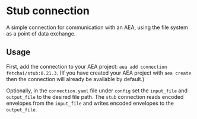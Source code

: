 # Stub connection

A simple connection for communication with an AEA, using the file system as a point of data exchange.

## Usage

First, add the connection to your AEA project: `aea add connection fetchai/stub:0.21.3`. (If you have created your AEA project with `aea create` then the connection will already be available by default.)

Optionally, in the `connection.yaml` file under `config` set the `input_file` and `output_file` to the desired file path. The `stub` connection reads encoded envelopes from the `input_file` and writes encoded envelopes to the `output_file`.
